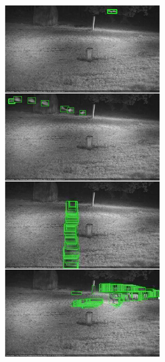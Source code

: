 ![20201006-190624-191627](in2/20201006/20201006-190624-191627_0_.jpg)
![20201006-212858-213859](in2/20201006/20201006-212858-213859_0_.jpg)
![20201007-020215-021215](in2/20201007/20201007-020215-021215_0_.jpg)
![20201007-025258-030303](in2/20201007/20201007-025258-030303_0_.jpg)
